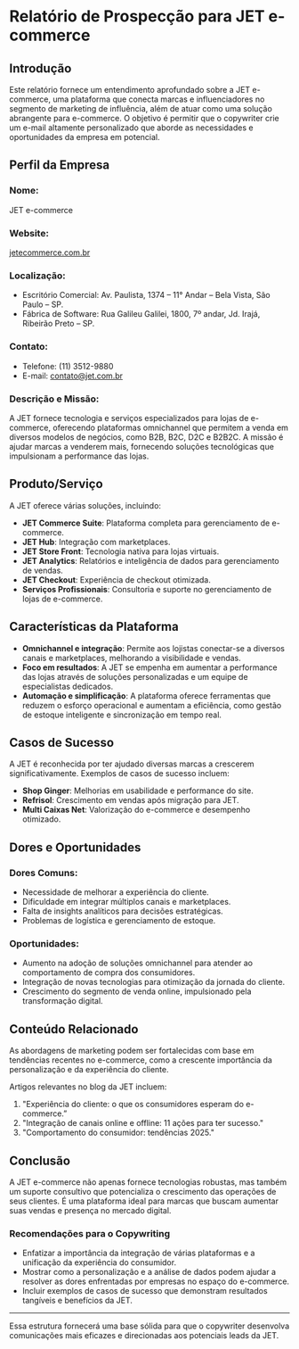 # Relatório de Prospecção para JET e-commerce

## Introdução
Este relatório fornece um entendimento aprofundado sobre a JET e-commerce, uma plataforma que conecta marcas e influenciadores no segmento de marketing de influência, além de atuar como uma solução abrangente para e-commerce. O objetivo é permitir que o copywriter crie um e-mail altamente personalizado que aborde as necessidades e oportunidades da empresa em potencial.

## Perfil da Empresa

### Nome: 
JET e-commerce

### Website: 
[jetecommerce.com.br](https://jetecommerce.com.br)

### Localização: 
- Escritório Comercial: Av. Paulista, 1374 – 11° Andar – Bela Vista, São Paulo – SP.
- Fábrica de Software: Rua Galileu Galilei, 1800, 7º andar, Jd. Irajá, Ribeirão Preto – SP.

### Contato:
- Telefone: (11) 3512-9880
- E-mail: contato@jet.com.br

### Descrição e Missão:
A JET fornece tecnologia e serviços especializados para lojas de e-commerce, oferecendo plataformas omnichannel que permitem a venda em diversos modelos de negócios, como B2B, B2C, D2C e B2B2C. A missão é ajudar marcas a venderem mais, fornecendo soluções tecnológicas que impulsionam a performance das lojas.

## Produto/Serviço
A JET oferece várias soluções, incluindo:
- **JET Commerce Suite**: Plataforma completa para gerenciamento de e-commerce.
- **JET Hub**: Integração com marketplaces.
- **JET Store Front**: Tecnologia nativa para lojas virtuais.
- **JET Analytics**: Relatórios e inteligência de dados para gerenciamento de vendas.
- **JET Checkout**: Experiência de checkout otimizada.
- **Serviços Profissionais**: Consultoria e suporte no gerenciamento de lojas de e-commerce.

## Características da Plataforma
- **Omnichannel e integração**: Permite aos lojistas conectar-se a diversos canais e marketplaces, melhorando a visibilidade e vendas.
- **Foco em resultados**: A JET se empenha em aumentar a performance das lojas através de soluções personalizadas e um equipe de especialistas dedicados.
- **Automação e simplificação**: A plataforma oferece ferramentas que reduzem o esforço operacional e aumentam a eficiência, como gestão de estoque inteligente e sincronização em tempo real.

## Casos de Sucesso
A JET é reconhecida por ter ajudado diversas marcas a crescerem significativamente. Exemplos de casos de sucesso incluem:
- **Shop Ginger**: Melhorias em usabilidade e performance do site.
- **Refrisol**: Crescimento em vendas após migração para JET.
- **Multi Caixas Net**: Valorização do e-commerce e desempenho otimizado.

## Dores e Oportunidades
### Dores Comuns:
- Necessidade de melhorar a experiência do cliente.
- Dificuldade em integrar múltiplos canais e marketplaces.
- Falta de insights analíticos para decisões estratégicas.
- Problemas de logística e gerenciamento de estoque.

### Oportunidades:
- Aumento na adoção de soluções omnichannel para atender ao comportamento de compra dos consumidores.
- Integração de novas tecnologias para otimização da jornada do cliente.
- Crescimento do segmento de venda online, impulsionado pela transformação digital.

## Conteúdo Relacionado
As abordagens de marketing podem ser fortalecidas com base em tendências recentes no e-commerce, como a crescente importância da personalização e da experiência do cliente. 

Artigos relevantes no blog da JET incluem:
1. "Experiência do cliente: o que os consumidores esperam do e-commerce.”
2. "Integração de canais online e offline: 11 ações para ter sucesso."
3. "Comportamento do consumidor: tendências 2025."

## Conclusão
A JET e-commerce não apenas fornece tecnologias robustas, mas também um suporte consultivo que potencializa o crescimento das operações de seus clientes. É uma plataforma ideal para marcas que buscam aumentar suas vendas e presença no mercado digital.

### Recomendações para o Copywriting
- Enfatizar a importância da integração de várias plataformas e a unificação da experiência do consumidor.
- Mostrar como a personalização e a análise de dados podem ajudar a resolver as dores enfrentadas por empresas no espaço do e-commerce.
- Incluir exemplos de casos de sucesso que demonstram resultados tangíveis e benefícios da JET.

---

Essa estrutura fornecerá uma base sólida para que o copywriter desenvolva comunicações mais eficazes e direcionadas aos potenciais leads da JET.